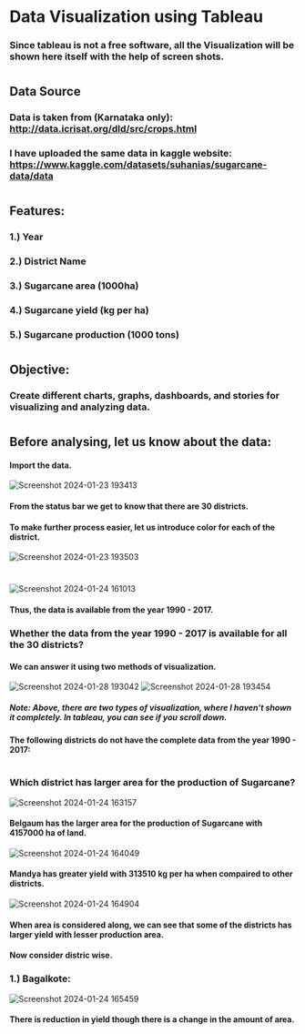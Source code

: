 # Data Visualization using Tableau
### Since tableau is not a free software, all the Visualization will be shown here itself with the help of screen shots.
#
#
## Data Source
### Data is taken from (Karnataka only): http://data.icrisat.org/dld/src/crops.html 
### I have uploaded the same data in kaggle website: https://www.kaggle.com/datasets/suhanias/sugarcane-data/data
#
#
## Features:
### 1.) Year
### 2.) District Name
### 3.) Sugarcane area (1000ha)
### 4.) Sugarcane yield (kg per ha)
### 5.) Sugarcane production (1000 tons)
#
#
## Objective:
### Create different charts, graphs, dashboards, and stories for visualizing and analyzing data.
#
#
## Before analysing, let us know about the data: 
#### Import the data.
![Screenshot 2024-01-23 193413](https://github.com/SuhaniAS/Sugarcane_data_visualization_using_tableau/assets/137792301/99040768-f591-4e0c-a7e0-4a66949a6b46)
#### From the status bar we get to know that there are 30 districts.
#### To make further process easier, let us introduce color for each of the district.
![Screenshot 2024-01-23 193503](https://github.com/SuhaniAS/Sugarcane_data_visualization_using_tableau/assets/137792301/dacb628c-b528-4ceb-9de2-dc2acd492463)
#
![Screenshot 2024-01-24 161013](https://github.com/SuhaniAS/Sugarcane_data_visualization_using_tableau/assets/137792301/77c2ab87-ed2b-454e-91d3-9b9092c48f05)
#### Thus, the data is available from the year 1990 - 2017.
### Whether the data from the year 1990 - 2017 is available for all the 30 districts?
#### We can answer it using two methods of visualization.
![Screenshot 2024-01-28 193042](https://github.com/SuhaniAS/Sugarcane_data_visualization_using_tableau/assets/137792301/cfde5366-ae11-4e87-b119-48c42e05732b)
![Screenshot 2024-01-28 193454](https://github.com/SuhaniAS/Sugarcane_data_visualization_using_tableau/assets/137792301/8273f7b2-aa51-42a7-aa57-87b8b23aa4e5)
##### Note: Above, there are two types of visualization, where I haven't shown it completely. In tableau, you can see if you scroll down.
#### The following districts do not have the complete data from the year 1990 - 2017:
####
####
#
### Which district has larger area for the production of Sugarcane?
![Screenshot 2024-01-24 163157](https://github.com/SuhaniAS/Sugarcane_data_visualization_using_tableau/assets/137792301/e0210ff3-0921-4a91-b9df-04092df72900)
#### Belgaum has the larger area for the production of Sugarcane with 4157000 ha of land.
![Screenshot 2024-01-24 164049](https://github.com/SuhaniAS/Sugarcane_data_visualization_using_tableau/assets/137792301/95b9cfca-20d4-439a-902f-9a54384efae4)
#### Mandya has greater yield with 313510 kg per ha when compaired to other districts.
![Screenshot 2024-01-24 164904](https://github.com/SuhaniAS/Sugarcane_data_visualization_using_tableau/assets/137792301/a3a9faa5-e82a-4cd6-82b4-59a694b151cb)
#### When area is considered along, we can see that some of the districts has larger yield with lesser production area. 
#### Now consider distric wise. 
### 1.) Bagalkote:
![Screenshot 2024-01-24 165459](https://github.com/SuhaniAS/Sugarcane_data_visualization_using_tableau/assets/137792301/f0478c1a-a607-4650-bd45-831107f65d81)
#### There is reduction in yield though there is a change in the amount of area.
